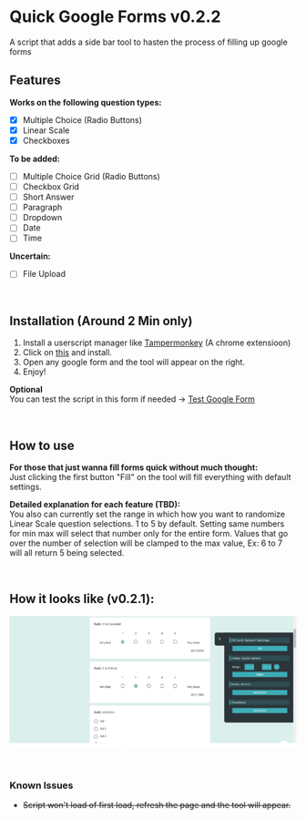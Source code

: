 # Quick Google Forms v0.2.2
A script that adds a side bar tool to hasten the process of filling up google forms

## Features
**Works on the following question types:**
- [x] Multiple Choice (Radio Buttons)
- [x] Linear Scale
- [x] Checkboxes

**To be added:**
- [ ] Multiple Choice Grid (Radio Buttons)
- [ ] Checkbox Grid 
- [ ] Short Answer
- [ ] Paragraph
- [ ] Dropdown
- [ ] Date 
- [ ] Time

**Uncertain:**
- [ ] File Upload
<br>

## Installation (Around 2 Min only)
1. Install a userscript manager like [Tampermonkey](https://www.tampermonkey.net/) (A chrome extensioon)
2. Click on [this](https://github.com/HageFX-78/QuickGoogleForms/raw/main/QuickGoogleForms.user.js) and install.
3. Open any google form and the tool will appear on the right.
4. Enjoy!

**Optional**<br>
You can test the script in this form if needed ->
[Test Google Form](https://forms.gle/5qp21nC7AMjKtUfEA)

<br>

## How to use
**For those that just wanna fill forms quick without much thought:**<br>
Just clicking the first button "Fill" on the tool will fill everything with default settings. 

**Detailed explanation for each feature (TBD):** <br>
You also can currently set the range in which how you want to randomize Linear Scale question selections. 1 to 5 by default. Setting same numbers for min max will select that number only for the entire form. Values that go over the number of selection will be clamped to the max value, Ex: 6 to 7 will all return 5 being selected.

<br>

## How it looks like (v0.2.1):
![Screenshot of how it would look like](img/preview.PNG)

<br>

### Known Issues
- ~~Script won't load of first load, refresh the page and the tool will appear.~~
